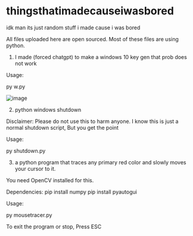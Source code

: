 # thingsthatimadecauseiwasbored
idk man its just random stuff i made cause i was bored

All files uploaded here are open sourced.
Most of these files are using python.


1. I made (forced chatgpt) to make a windows 10 key gen that prob does not work

Usage:


py w.py


![image](https://user-images.githubusercontent.com/72309547/228300727-7a7f3c5f-6f60-42b5-aadf-279a7d23d68c.png)




2. python windows shutdown

Disclaimer:
Please do not use this to harm anyone.
I know this is just a normal shutdown script, But you get the point

Usage:

py shutdown.py



3. a python program that traces any primary red color and slowly moves your cursor to it.

You need OpenCV installed for this.

Dependencies:
pip install numpy
pip install pyautogui

Usage:


py mousetracer.py

To exit the program or stop, Press ESC




